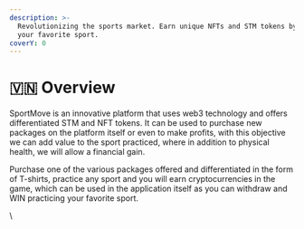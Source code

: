```yaml
---
description: >-
  Revolutionizing the sports market. Earn unique NFTs and STM tokens by playing
  your favorite sport.
coverY: 0
---
```


# 🇻🇳 Overview

&#x20;SportMove is an innovative platform that uses web3 technology and offers differentiated STM and NFT tokens. It can be used to purchase new packages on the platform itself or even to make profits, with this objective we can add value to the sport practiced, where in addition to physical health, we will allow a financial gain.

Purchase one of the various packages offered and differentiated in the form of T-shirts, practice any sport and you will earn cryptocurrencies in the game, which can be used in the application itself as you can withdraw and WIN practicing your favorite sport.

\


